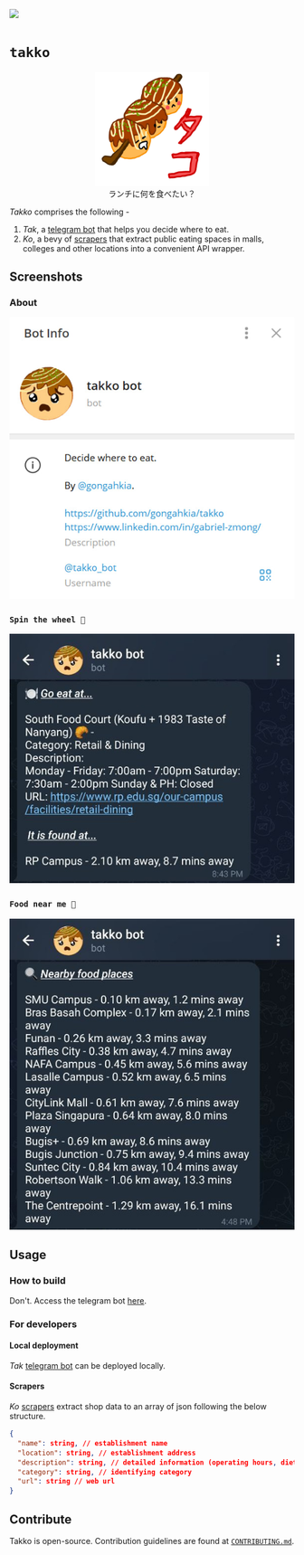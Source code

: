 ![](https://img.shields.io/badge/takko_1.0-passing-green)

# `takko`

<p align='center'>
    <img src="./asset/logo/takko_mascot.png" width=40% height=40%>
    <br>ランチに何を食べたい？
</p>

*Takko* comprises the following - 

1. *Tak*, a [telegram bot](./bot) that helps you decide where to eat.   
2. *Ko*, a bevy of [scrapers](#scrapers) that extract public eating spaces in malls, colleges and other locations into a convenient API wrapper.

## Screenshots

### About

![](./asset/screenshot/about.jpg)

### `Spin the wheel 🎰`

![](./asset/screenshot/spin_the_wheel.jpg)

### `Food near me 🍡`

![](./asset/screenshot/food_nearby.jpg)

## Usage

### How to build

Don't. Access the telegram bot [here](https://t.me/takko_bot).

### For developers

#### Local deployment

*Tak* [telegram bot](./bot) can be deployed locally.

#### Scrapers

*Ko* [scrapers](./scrapers) extract shop data to an array of json following the below structure.

```json
{
  "name": string, // establishment name
  "location": string, // establishment address
  "description": string, // detailed information (operating hours, dietary restrictions etc.)
  "category": string, // identifying category
  "url": string // web url
}
```

## Contribute

Takko is open-source. Contribution guidelines are found at [`CONTRIBUTING.md`](./admin/CONTRIBUTING.md).